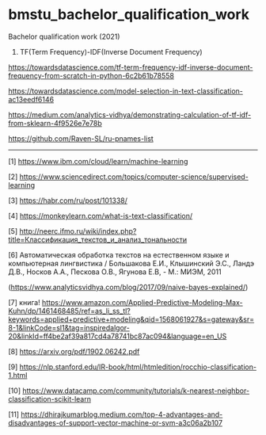 # bmstu_bachelor_qualification_work
Bachelor qualification work (2021)

1) TF(Term Frequency)-IDF(Inverse Document Frequency)
  
  https://towardsdatascience.com/tf-term-frequency-idf-inverse-document-frequency-from-scratch-in-python-6c2b61b78558
  
  https://towardsdatascience.com/model-selection-in-text-classification-ac13eedf6146
  
  https://medium.com/analytics-vidhya/demonstrating-calculation-of-tf-idf-from-sklearn-4f9526e7e78b
  
  https://github.com/Raven-SL/ru-pnames-list


--------------------------------------------------------------------------------------------------

[1] https://www.ibm.com/cloud/learn/machine-learning

[2] https://www.sciencedirect.com/topics/computer-science/supervised-learning     

[3] https://habr.com/ru/post/101338/

[4] https://monkeylearn.com/what-is-text-classification/

[5] http://neerc.ifmo.ru/wiki/index.php?title=Классификация_текстов_и_анализ_тональности

[6] Автоматическая обработка текстов на естественном языке и компьютерная лингвистика / Большакова Е.И., Клышинский Э.С., Ландэ Д.В., Носков А.А., Пескова О.В., Ягунова Е.В, - М.: МИЭМ, 2011

(https://www.analyticsvidhya.com/blog/2017/09/naive-bayes-explained/)

[7] книга! https://www.amazon.com/Applied-Predictive-Modeling-Max-Kuhn/dp/1461468485/ref=as_li_ss_tl?keywords=applied+predictive+modeling&qid=1568061927&s=gateway&sr=8-1&linkCode=sl1&tag=inspiredalgor-20&linkId=ff4be2af39a817cd4a78741bc87ac094&language=en_US

[8] https://arxiv.org/pdf/1902.06242.pdf

[9] https://nlp.stanford.edu/IR-book/html/htmledition/rocchio-classification-1.html

[10] https://www.datacamp.com/community/tutorials/k-nearest-neighbor-classification-scikit-learn

[11] https://dhirajkumarblog.medium.com/top-4-advantages-and-disadvantages-of-support-vector-machine-or-svm-a3c06a2b107
